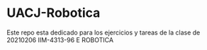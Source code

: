 # UACJ-Robotica
Este repo esta dedicado para los ejercicios y tareas de la clase de 20210206 IIM-4313-96 E ROBOTICA
